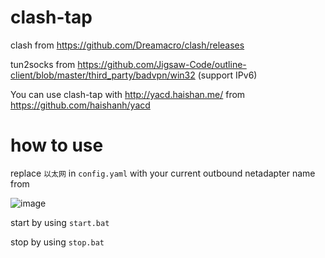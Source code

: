 # clash-tap

clash from https://github.com/Dreamacro/clash/releases

tun2socks from https://github.com/Jigsaw-Code/outline-client/blob/master/third_party/badvpn/win32 (support IPv6)

You can use clash-tap with http://yacd.haishan.me/ from https://github.com/haishanh/yacd

# how to use

replace `以太网` in `config.yaml` with your current outbound netadapter name from

![image](https://user-images.githubusercontent.com/23069451/79680340-49bf9980-8241-11ea-86e3-46e39b576867.png)

start by using `start.bat`

stop by using `stop.bat`
